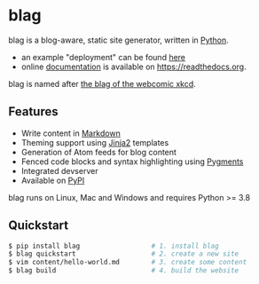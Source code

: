 # blag

blag is a blog-aware, static site generator, written in [Python][].

* an example "deployment" can be found [here][venthur.de]
* online [documentation][] is available on https://readthedocs.org.

blag is named after [the blag of the webcomic xkcd][blagxkcd].

[python]: https://python.org
[blagxkcd]: https://blog.xkcd.com
[venthur.de]: https://venthur.de
[documentation]: https://blag.readthedocs.io/en/latest/


## Features

* Write content in [Markdown][]
* Theming support using [Jinja2][] templates
* Generation of Atom feeds for blog content
* Fenced code blocks and syntax highlighting using [Pygments][]
* Integrated devserver
* Available on [PyPI][]

blag runs on Linux, Mac and Windows and requires Python >= 3.8

[markdown]: https://daringfireball.net/projects/markdown/
[jinja2]: https://palletsprojects.com/p/jinja/
[pygments]: https://pygments.org/
[pypi]: https://pypi.org/project/blag/


## Quickstart

```bash
$ pip install blag                  # 1. install blag
$ blag quickstart                   # 2. create a new site
$ vim content/hello-world.md        # 3. create some content
$ blag build                        # 4. build the website
```
